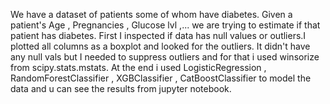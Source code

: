 We have a dataset of patients some of whom have diabetes. Given a patient's Age , Pregnancies , Glucose lvl ,... we are trying to estimate if that patient has diabetes.
First I inspected if data has null values or outliers.I plotted all columns as a boxplot and looked for the outliers. 
It didn't have any null vals but I needed to suppress outliers and for that i used winsorize from scipy.stats.mstats.
At the end i used LogisticRegression , RandomForestClassifier , XGBClassifier , CatBoostClassifier to model the data and u can see the results from jupyter notebook.
